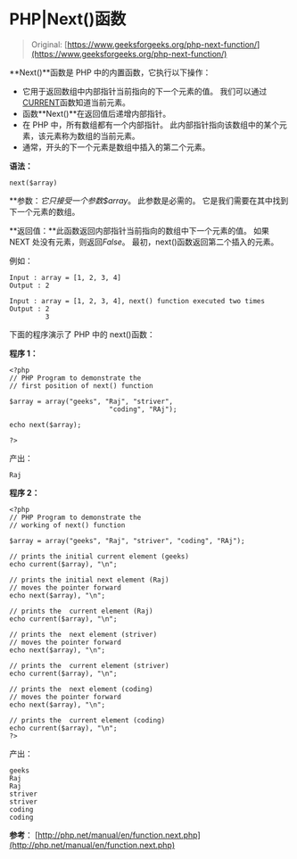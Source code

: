 # PHP|Next()函数

> Original: [https://www.geeksforgeeks.org/php-next-function/](https://www.geeksforgeeks.org/php-next-function/)

**Next()**函数是 PHP 中的内置函数，它执行以下操作：

*   它用于返回数组中内部指针当前指向的下一个元素的值。 我们可以通过[CURRENT](https://www.geeksforgeeks.org/php-current-function/)函数知道当前元素。
*   函数**Next()**在返回值后递增内部指针。
*   在 PHP 中，所有数组都有一个内部指针。 此内部指针指向该数组中的某个元素，该元素称为数组的当前元素。
*   通常，开头的下一个元素是数组中插入的第二个元素。

**语法：**

```
next($array)
```

**参数：**它只接受一个参数*$array*。 此参数是必需的。 它是我们需要在其中找到下一个元素的数组。

**返回值：**此函数返回内部指针当前指向的数组中下一个元素的值。 如果 NEXT 处没有元素，则返回*False*。 最初，next()函数返回第二个插入的元素。

例如：

```
Input : array = [1, 2, 3, 4] 
Output : 2 

Input : array = [1, 2, 3, 4], next() function executed two times      
Output : 2
         3 

```

下面的程序演示了 PHP 中的 next()函数：

**程序 1：**

```
<?php
// PHP Program to demonstrate the
// first position of next() function 

$array = array("geeks", "Raj", "striver",
                         "coding", "RAj");

echo next($array);

?>
```

产出：

```
Raj
```

**程序 2：**

```
<?php
// PHP Program to demonstrate the 
// working of next() function 

$array = array("geeks", "Raj", "striver", "coding", "RAj");

// prints the initial current element (geeks)  
echo current($array), "\n"; 

// prints the initial next element (Raj)
// moves the pointer forward
echo next($array), "\n";  

// prints the  current element (Raj)  
echo current($array), "\n";  

// prints the  next element (striver)
// moves the pointer forward
echo next($array), "\n";  

// prints the  current element (striver)  
echo current($array), "\n";  

// prints the  next element (coding)
// moves the pointer forward
echo next($array), "\n";  

// prints the  current element (coding)  
echo current($array), "\n"; 
?>
```

产出：

```
geeks
Raj
Raj
striver
striver
coding
coding

```

**参考**：
[http://php.net/manual/en/function.next.php](http://php.net/manual/en/function.next.php)